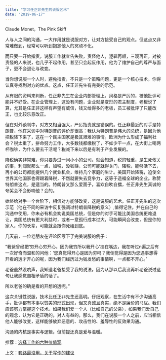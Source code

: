 ```yaml
---
title: "学习任正非先生的说服艺术"
date: "2019-06-17"
---
```


 Claude Monet，The Pink Skiff

  

人与人之间的沟通，一大作用就是说服对方，让对方接受自己的观点。但这点又非常难做到，经常可以听到抱怨他人的冥顽不化。

而只要一开始指责，说服工作就宣告失败，责怪他人，逻辑再顺，三观再正，对被责怪的人来说，也几乎不起作用，甚至只会起反作用，他为了维护自己的尊严与面子，更不会退让与改变。

当你想说服一个人时，避免指责，不只是一个策略问题，更是一个核心技术，你得认真寻找到对方的优点。这点，任正非先生有完美的示范。

从有限的资料来判断，任正非先生在企业内部管理上，风格是严厉的，被他批评可能并不好受。在企业管理上，这没有问题，企业就是变形的君主制度，老板说了算，尤其是任正非这样有声望有威信，钱又给得多的老板，员工被批评了只能改正，也比较乐意改正。

但在对外谈判中，对方又相当强大，严厉指责就是错误的。任正非最近的对手是特朗普，他在采访中对特朗普的评价却很高：我认为特朗普是伟大的总统，是因为他把税降下来了，这在一个民主国家是极其艰难的事情。欧洲为什么形成了福利社会？税太重了，拼命努力工作，大多数钱都缴税了，不如少干一点，在大街上喝两杯咖啡，为什么要去干活呢？税减下来以后是有利于产业发展的。

降税确实非常难，你只要办过一间小小的公司，就会知道，税的轻重，是生死攸关的事，利润就那么一点，加税，没钱赚，公司可能就得关门，降税，能够活下去，再小的公司都能提供几个就业机会，维持几个家庭的生计。美国开始降税，迫使全世界其他国家也得跟着降税，不然就要失去竞争力，这等于造福全球的企业。称赞特朗普这点，是适当的。特朗普又那么爱面子，喜欢自吹自擂，任正非先生真诚的夸奖会不会影响他？会的。

始终给对手一个台阶下，相信对方能够改变，这是说服的艺术。任正非先生的这次示范（他在不同的采访中反复强调过特朗普降税的意义）,值得记住，并在自己的沟通中使用，你未必有机会劝说美国总统，但是你的对手可能比美国总统更难退让，美国总统有更大利益时，或者一意孤行成本过大，可能瞬间会改变，但是你的家人，你的长辈，可能就会跟你死磕到底。

几天前，一位老朋友在评论区写下了完美说服的例子：

“我爸曾经把‘穷开心穷开心，因为我穷所以我开心’挂在嘴边，我在听过n遍之后有一次好奇而温和的问他：‘您真觉得开心是因为穷吗？我倒觉得是因为您遇事想得开看的透才开心的呢，因为我们经历过为钱发愁的事情啊，一点都不开心。’

老爸虽然没吭声，我知道老爸接受了我的说法，因为从那以后我没再听老爸说过这句让我感觉自相矛盾的话了。

所以老爸的确是看的开想的透呢。”

这次关键性说服，技术比任正非先生还高明。仔细观察，在生活中有不少沟通高手，批评都有本事以赞美的形式出现，但又真诚且真实，绝不是廉价的马屁。我们应该努力掌握这个技术。如果我们爱一个人（比如自己的父亲），如果我们爱自己的观念，认为它是正确的，对人有益的，那么，我们在说服一个人之前，应当相信他人能够改变，这样能够放弃恶意的、攻击性的、羞辱性的反效果沟通。

沟通的内核是事实与逻辑，但前提还真是爱与温暖。

  

推荐：[选择工作的六种价值观](http://mp.weixin.qq.com/s?__biz=MjM5NDU0Mjk2MQ==&mid=2651631036&idx=1&sn=604f02d2940ff1e1b218c014ccafc73c&chksm=bd7e29a28a09a0b44e0ea44aa62c320c0d38ff6a538b4cbba044739bce825ae8c38a36a8ad65&scene=21#wechat_redirect)  

上文：[套路最没用，关于写作的建议](http://mp.weixin.qq.com/s?__biz=MjM5NDU0Mjk2MQ==&mid=2651633868&idx=1&sn=62f3af7719d34555fb8ad3b036ac6595&chksm=bd7e3cd28a09b5c403cf71b7a90f612a6f87dd834bf3051a556d5c0b197337f05f95cd8f440c&scene=21#wechat_redirect)
